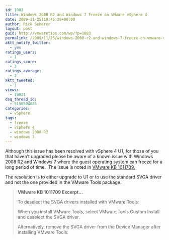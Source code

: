 ```yaml
---
id: 1083
title: Windows 2008 R2 and Windows 7 Freeze on VMware vSphere 4
date: 2009-11-25T10:45:29+00:00
author: Rick Scherer
layout: post
guid: http://vmwaretips.com/wp/?p=1083
permalink: /2009/11/25/windows-2008-r2-and-windows-7-freeze-on-vmware-vsphere-4/
aktt_notify_twitter:
  - yes
ratings_users:
  - 1
ratings_score:
  - 3
ratings_average:
  - 3
aktt_tweeted:
  - 1
views:
  - 19021
dsq_thread_id:
  - 5156594885
categories:
  - vSphere
tags:
  - freeze
  - vsphere 4
  - windows 2008 R2
  - windows 7
---
```

Although this issue has been resolved with vSphere 4 U1, for those of you that haven&#8217;t upgraded please be aware of a known issue with Windows 2008 R2 and Windows 7 where the guest operating system can freeze for a long period of time.  The issue is noted in <a href="http://kb.vmware.com/selfservice/microsites/search.do?language=en_US&cmd=displayKC&externalId=1011709" target="_blank">VMware KB 1011709.</a>

The resolution is to either upgrade to U1 or to use the standard SVGA driver and not the one provided in the VMware Tools package.

> **VMware KB 1011709 Excerpt&#8230;**
> 
> To deselect the SVGA drivers installed with VMware Tools:
> 
> When you install VMware Tools, select VMware Tools Custom Install and deselect the SVGA driver.
> 
> Alternatively, remove the SVGA driver from the Device Manager after installing VMware Tools.